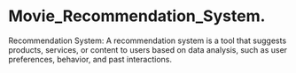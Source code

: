 # Movie_Recommendation_System.   
Recommendation System: A recommendation system is a tool that suggests products, services, or content to users based on data analysis, such as user preferences, behavior, and past interactions.

